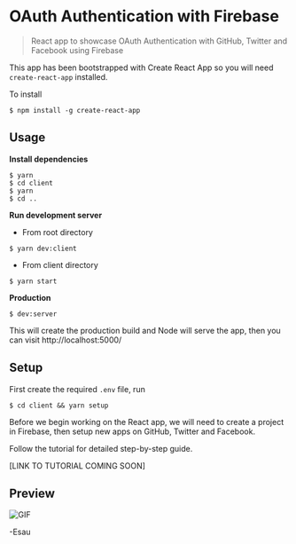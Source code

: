 # OAuth Authentication with Firebase

> React app to showcase OAuth Authentication with GitHub, Twitter and Facebook using Firebase

This app has been bootstrapped with Create React App so you will need `create-react-app` installed.

To install

```
$ npm install -g create-react-app
```

## Usage

**Install dependencies**

```
$ yarn
$ cd client
$ yarn
$ cd ..
```

**Run development server**

- From root directory

```
$ yarn dev:client
```

- From client directory

```
$ yarn start
```

**Production**

```
$ dev:server
```

This will create the production build and Node will serve the app, then you can visit http://localhost:5000/

## Setup

First create the required `.env` file, run

```
$ cd client && yarn setup
```

Before we begin working on the React app, we will need to create a project in Firebase, then setup new apps on GitHub, Twitter and Facebook.

Follow the tutorial for detailed step-by-step guide.

[LINK TO TUTORIAL COMING SOON]

## Preview

![GIF](https://i.imgur.com/XqebRL8.gif)

-Esau

